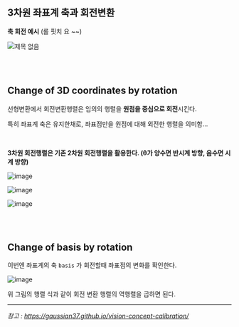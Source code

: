 ## 3차원 좌표계 축과 회전변환

**축 회전 예시** (롤 핏치 요 ~~)

![제목 없음](https://user-images.githubusercontent.com/89068148/189534461-f5e26cb7-11de-4088-bb53-0eb6086a9257.png)

<br>

<br>

## **Change of 3D coordinates by rotation**

선형변환에서 회전변환행렬은 임의의 행렬을 **원점을 중심으로 회전**시킨다.

특히 좌표계 축은 유지한채로, 좌표점만을 원점에 대해 외전한 행렬을 의미함...

<br>

**3차원 회전행렬은 기존 2차원 회전행렬을 활용한다.  (θ가 양수면 반시계 방향, 음수면 시계 방향)**

![image](https://user-images.githubusercontent.com/89068148/196034209-e6be7d1f-5ffd-4fdf-b3a8-a06ea0c4e811.png)

![image](https://user-images.githubusercontent.com/89068148/197755609-bf303021-8ddb-4093-b26c-48a57b893c05.png)

![image](https://user-images.githubusercontent.com/89068148/197755628-56b1c52a-a6ed-4ed1-9176-44260ef41711.png)

<br>

<br>

## **Change of basis by rotation**

이번엔 좌표계의 축 `basis` 가 회전할때 좌표점의 변화를 확인한다.

![image](https://user-images.githubusercontent.com/89068148/196034242-6e600b06-6a0b-423c-b119-0724b5b03fea.png)

위 그림의 행렬 식과 같이 회전 변환 행렬의 역행렬을 곱하면 된다.





---

*참고 : https://gaussian37.github.io/vision-concept-calibration/*
